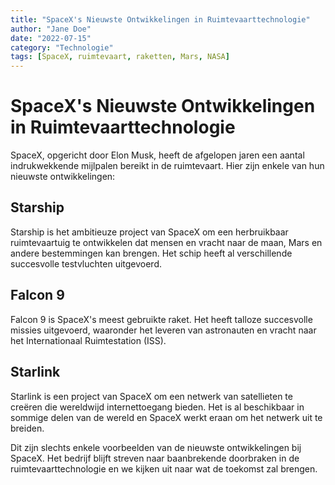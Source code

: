 ```yaml
---
title: "SpaceX's Nieuwste Ontwikkelingen in Ruimtevaarttechnologie"
author: "Jane Doe"
date: "2022-07-15"
category: "Technologie"
tags: [SpaceX, ruimtevaart, raketten, Mars, NASA]
---
```


# SpaceX's Nieuwste Ontwikkelingen in Ruimtevaarttechnologie

SpaceX, opgericht door Elon Musk, heeft de afgelopen jaren een aantal indrukwekkende mijlpalen bereikt in de ruimtevaart. Hier zijn enkele van hun nieuwste ontwikkelingen:

## Starship

Starship is het ambitieuze project van SpaceX om een herbruikbaar ruimtevaartuig te ontwikkelen dat mensen en vracht naar de maan, Mars en andere bestemmingen kan brengen. Het schip heeft al verschillende succesvolle testvluchten uitgevoerd.

## Falcon 9

Falcon 9 is SpaceX's meest gebruikte raket. Het heeft talloze succesvolle missies uitgevoerd, waaronder het leveren van astronauten en vracht naar het Internationaal Ruimtestation (ISS).

## Starlink

Starlink is een project van SpaceX om een ​​netwerk van satellieten te creëren die wereldwijd internettoegang bieden. Het is al beschikbaar in sommige delen van de wereld en SpaceX werkt eraan om het netwerk uit te breiden.

Dit zijn slechts enkele voorbeelden van de nieuwste ontwikkelingen bij SpaceX. Het bedrijf blijft streven naar baanbrekende doorbraken in de ruimtevaarttechnologie en we kijken uit naar wat de toekomst zal brengen.
